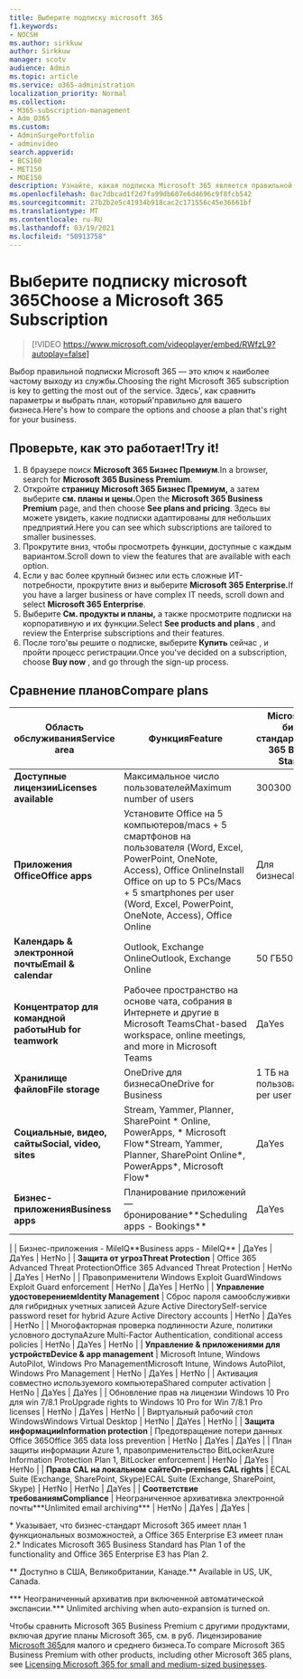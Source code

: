 ```yaml
---
title: Выберите подписку microsoft 365
f1.keywords:
- NOCSH
ms.author: sirkkuw
author: Sirkkuw
manager: scotv
audience: Admin
ms.topic: article
ms.service: o365-administration
localization_priority: Normal
ms.collection:
- M365-subscription-management
- Adm_O365
ms.custom:
- AdminSurgePortfolio
- adminvideo
search.appverid:
- BCS160
- MET150
- MOE150
description: Узнайте, какая подписка Microsoft 365 является правильной для вашей организации.
ms.openlocfilehash: 0ac7dbcad1f2d7fa99db607e6d4696c9f8fcb542
ms.sourcegitcommit: 27b2b2e5c41934b918cac2c171556c45e36661bf
ms.translationtype: MT
ms.contentlocale: ru-RU
ms.lasthandoff: 03/19/2021
ms.locfileid: "50913758"
---
```

# <a name="choose-a-microsoft-365-subscription"></a><span data-ttu-id="995fa-103">Выберите подписку microsoft 365</span><span class="sxs-lookup"><span data-stu-id="995fa-103">Choose a Microsoft 365 Subscription</span></span>

> [!VIDEO https://www.microsoft.com/videoplayer/embed/RWfzL9?autoplay=false]

<span data-ttu-id="995fa-104">Выбор правильной подписки Microsoft 365 — это ключ к наиболее частому выходу из службы.</span><span class="sxs-lookup"><span data-stu-id="995fa-104">Choosing the right Microsoft 365 subscription is key to getting the most out of the service.</span></span> <span data-ttu-id="995fa-105">Здесь&#39;, как сравнить параметры и выбрать план, который&#39;правильно для вашего бизнеса.</span><span class="sxs-lookup"><span data-stu-id="995fa-105">Here&#39;s how to compare the options and choose a plan that&#39;s right for your business.</span></span>

## <a name="try-it"></a><span data-ttu-id="995fa-106">Проверьте, как это работает!</span><span class="sxs-lookup"><span data-stu-id="995fa-106">Try it!</span></span>

1. <span data-ttu-id="995fa-107">В браузере поиск  **Microsoft 365 Бизнес Премиум**.</span><span class="sxs-lookup"><span data-stu-id="995fa-107">In a browser, search for  **Microsoft 365 Business Premium**.</span></span>
2. <span data-ttu-id="995fa-108">Откройте **страницу Microsoft 365 Бизнес Премиум,** а затем выберите **см. планы и цены.**</span><span class="sxs-lookup"><span data-stu-id="995fa-108">Open the  **Microsoft 365 Business Premium**  page, and then choose  **See plans and pricing**.</span></span> <span data-ttu-id="995fa-109">Здесь вы можете увидеть, какие подписки адаптированы для небольших предприятий.</span><span class="sxs-lookup"><span data-stu-id="995fa-109">Here you can see which subscriptions are tailored to smaller businesses.</span></span>
3. <span data-ttu-id="995fa-110">Прокрутите вниз, чтобы просмотреть функции, доступные с каждым вариантом.</span><span class="sxs-lookup"><span data-stu-id="995fa-110">Scroll down to view the features that are available with each option.</span></span>
4. <span data-ttu-id="995fa-111">Если у вас более крупный бизнес или есть сложные ИТ-потребности, прокрутите вниз и выберите **Microsoft 365 Enterprise.**</span><span class="sxs-lookup"><span data-stu-id="995fa-111">If you have a larger business or have complex IT needs, scroll down and select  **Microsoft 365 Enterprise**.</span></span>
5. <span data-ttu-id="995fa-112">Выберите  **См. продукты и планы,** а также просмотрите подписки на корпоративную и их функции.</span><span class="sxs-lookup"><span data-stu-id="995fa-112">Select  **See products and plans** , and review the Enterprise subscriptions and their features.</span></span>
6. <span data-ttu-id="995fa-113">После того&#39;вы решите о подписке, выберите  **Купить** сейчас , и пройти процесс регистрации.</span><span class="sxs-lookup"><span data-stu-id="995fa-113">Once you&#39;ve decided on a subscription, choose  **Buy now** , and go through the sign-up process.</span></span>

## <a name="compare-plans"></a><span data-ttu-id="995fa-114">Сравнение планов</span><span class="sxs-lookup"><span data-stu-id="995fa-114">Compare plans</span></span>

| <span data-ttu-id="995fa-115">**Область обслуживания**</span><span class="sxs-lookup"><span data-stu-id="995fa-115">**Service area**</span></span> | <span data-ttu-id="995fa-116">**Функция**</span><span class="sxs-lookup"><span data-stu-id="995fa-116">**Feature**</span></span> | <span data-ttu-id="995fa-117">**Microsoft 365 бизнес стандарт**</span><span class="sxs-lookup"><span data-stu-id="995fa-117">**Microsoft 365 Business Standard**</span></span> | <span data-ttu-id="995fa-118">**Microsoft 365 бизнес премиум**</span><span class="sxs-lookup"><span data-stu-id="995fa-118">**Microsoft 365 Business Premium**</span></span> | <span data-ttu-id="995fa-119">**Office 365 корпоративный E3**</span><span class="sxs-lookup"><span data-stu-id="995fa-119">**Office 365 Enterprise E3**</span></span> |
| --- | --- | --- | --- | --- |
| <span data-ttu-id="995fa-120">**Доступные лицензии**</span><span class="sxs-lookup"><span data-stu-id="995fa-120">**Licenses available**</span></span> | <span data-ttu-id="995fa-121">Максимальное число пользователей</span><span class="sxs-lookup"><span data-stu-id="995fa-121">Maximum number of users</span></span> | <span data-ttu-id="995fa-122">300</span><span class="sxs-lookup"><span data-stu-id="995fa-122">300</span></span> | <span data-ttu-id="995fa-123">300</span><span class="sxs-lookup"><span data-stu-id="995fa-123">300</span></span> | <span data-ttu-id="995fa-124">Без ограничений</span><span class="sxs-lookup"><span data-stu-id="995fa-124">Unlimited</span></span> |
| <span data-ttu-id="995fa-125">**Приложения Office**</span><span class="sxs-lookup"><span data-stu-id="995fa-125">**Office apps**</span></span> | <span data-ttu-id="995fa-126">Установите Office на 5 компьютеров/macs + 5 смартфонов на пользователя (Word, Excel, PowerPoint, OneNote, Access), Office Online</span><span class="sxs-lookup"><span data-stu-id="995fa-126">Install Office on up to 5 PCs/Macs + 5 smartphones per user (Word, Excel, PowerPoint, OneNote, Access), Office Online</span></span> | <span data-ttu-id="995fa-127">Для бизнеса</span><span class="sxs-lookup"><span data-stu-id="995fa-127">Business</span></span> | <span data-ttu-id="995fa-128">Для бизнеса</span><span class="sxs-lookup"><span data-stu-id="995fa-128">Business</span></span> | <span data-ttu-id="995fa-129">ProPlus</span><span class="sxs-lookup"><span data-stu-id="995fa-129">ProPlus</span></span> |
| <span data-ttu-id="995fa-130">**Календарь &amp; электронной почты**</span><span class="sxs-lookup"><span data-stu-id="995fa-130">**Email &amp; calendar**</span></span> | <span data-ttu-id="995fa-131">Outlook, Exchange Online</span><span class="sxs-lookup"><span data-stu-id="995fa-131">Outlook, Exchange Online</span></span> | <span data-ttu-id="995fa-132">50 ГБ</span><span class="sxs-lookup"><span data-stu-id="995fa-132">50 GB</span></span> | <span data-ttu-id="995fa-133">50 ГБ</span><span class="sxs-lookup"><span data-stu-id="995fa-133">50 GB</span></span> | <span data-ttu-id="995fa-134">100 ГБ</span><span class="sxs-lookup"><span data-stu-id="995fa-134">100 GB</span></span> |
| <span data-ttu-id="995fa-135">**Концентратор для командной работы**</span><span class="sxs-lookup"><span data-stu-id="995fa-135">**Hub for teamwork**</span></span> | <span data-ttu-id="995fa-136">Рабочее пространство на основе чата, собрания в Интернете и другие в Microsoft Teams</span><span class="sxs-lookup"><span data-stu-id="995fa-136">Chat-based workspace, online meetings, and more in Microsoft Teams</span></span> | <span data-ttu-id="995fa-137">Да</span><span class="sxs-lookup"><span data-stu-id="995fa-137">Yes</span></span> | <span data-ttu-id="995fa-138">Да</span><span class="sxs-lookup"><span data-stu-id="995fa-138">Yes</span></span> | <span data-ttu-id="995fa-139">Да</span><span class="sxs-lookup"><span data-stu-id="995fa-139">Yes</span></span> |
| <span data-ttu-id="995fa-140">**Хранилище файлов**</span><span class="sxs-lookup"><span data-stu-id="995fa-140">**File storage**</span></span> | <span data-ttu-id="995fa-141">OneDrive для бизнеса</span><span class="sxs-lookup"><span data-stu-id="995fa-141">OneDrive for Business</span></span> | <span data-ttu-id="995fa-142">1 ТБ на пользователя</span><span class="sxs-lookup"><span data-stu-id="995fa-142">1 TB per user</span></span> | <span data-ttu-id="995fa-143">1 ТБ на пользователя</span><span class="sxs-lookup"><span data-stu-id="995fa-143">1 TB per user</span></span> | <span data-ttu-id="995fa-144">Без ограничений</span><span class="sxs-lookup"><span data-stu-id="995fa-144">Unlimited</span></span> |
| <span data-ttu-id="995fa-145">**Социальные, видео, сайты**</span><span class="sxs-lookup"><span data-stu-id="995fa-145">**Social, video, sites**</span></span> | <span data-ttu-id="995fa-146">Stream, Yammer, Planner, SharePoint \* Online, PowerApps, \* Microsoft Flow\*</span><span class="sxs-lookup"><span data-stu-id="995fa-146">Stream, Yammer, Planner, SharePoint Online\*, PowerApps\*, Microsoft Flow\*</span></span> | <span data-ttu-id="995fa-147">Да</span><span class="sxs-lookup"><span data-stu-id="995fa-147">Yes</span></span> | <span data-ttu-id="995fa-148">Да</span><span class="sxs-lookup"><span data-stu-id="995fa-148">Yes</span></span> | <span data-ttu-id="995fa-149">Да</span><span class="sxs-lookup"><span data-stu-id="995fa-149">Yes</span></span> |
| <span data-ttu-id="995fa-150">**Бизнес-приложения**</span><span class="sxs-lookup"><span data-stu-id="995fa-150">**Business apps**</span></span> | <span data-ttu-id="995fa-151">Планирование приложений — бронирование\*\*</span><span class="sxs-lookup"><span data-stu-id="995fa-151">Scheduling apps - Bookings\*\*</span></span> | <span data-ttu-id="995fa-152">Да</span><span class="sxs-lookup"><span data-stu-id="995fa-152">Yes</span></span> | <span data-ttu-id="995fa-153">Да</span><span class="sxs-lookup"><span data-stu-id="995fa-153">Yes</span></span> | <span data-ttu-id="995fa-154">Да</span><span class="sxs-lookup"><span data-stu-id="995fa-154">Yes</span></span> |
|
 | <span data-ttu-id="995fa-155">Бизнес-приложения - MileIQ\*\*</span><span class="sxs-lookup"><span data-stu-id="995fa-155">Business apps - MileIQ\*\*</span></span> | <span data-ttu-id="995fa-156">Да</span><span class="sxs-lookup"><span data-stu-id="995fa-156">Yes</span></span> | <span data-ttu-id="995fa-157">Да</span><span class="sxs-lookup"><span data-stu-id="995fa-157">Yes</span></span> | <span data-ttu-id="995fa-158">Нет</span><span class="sxs-lookup"><span data-stu-id="995fa-158">No</span></span> |
| <span data-ttu-id="995fa-159">**Защита от угроз**</span><span class="sxs-lookup"><span data-stu-id="995fa-159">**Threat Protection**</span></span> | <span data-ttu-id="995fa-160">Office 365 Advanced Threat Protection</span><span class="sxs-lookup"><span data-stu-id="995fa-160">Office 365 Advanced Threat Protection</span></span> | <span data-ttu-id="995fa-161">Нет</span><span class="sxs-lookup"><span data-stu-id="995fa-161">No</span></span> | <span data-ttu-id="995fa-162">Да</span><span class="sxs-lookup"><span data-stu-id="995fa-162">Yes</span></span> | <span data-ttu-id="995fa-163">Нет</span><span class="sxs-lookup"><span data-stu-id="995fa-163">No</span></span> |
 | <span data-ttu-id="995fa-164">Правоприменители Windows Exploit Guard</span><span class="sxs-lookup"><span data-stu-id="995fa-164">Windows Exploit Guard enforcement</span></span> | <span data-ttu-id="995fa-165">Нет</span><span class="sxs-lookup"><span data-stu-id="995fa-165">No</span></span> | <span data-ttu-id="995fa-166">Да</span><span class="sxs-lookup"><span data-stu-id="995fa-166">Yes</span></span> | <span data-ttu-id="995fa-167">Нет</span><span class="sxs-lookup"><span data-stu-id="995fa-167">No</span></span> |
| <span data-ttu-id="995fa-168">**Управление удостоверением**</span><span class="sxs-lookup"><span data-stu-id="995fa-168">**Identity Management**</span></span> | <span data-ttu-id="995fa-169">Сброс пароля самообслуживки для гибридных учетных записей Azure Active Directory</span><span class="sxs-lookup"><span data-stu-id="995fa-169">Self-service password reset for hybrid Azure Active Directory accounts</span></span> | <span data-ttu-id="995fa-170">Нет</span><span class="sxs-lookup"><span data-stu-id="995fa-170">No</span></span> | <span data-ttu-id="995fa-171">Да</span><span class="sxs-lookup"><span data-stu-id="995fa-171">Yes</span></span> | <span data-ttu-id="995fa-172">Нет</span><span class="sxs-lookup"><span data-stu-id="995fa-172">No</span></span> |
 | <span data-ttu-id="995fa-173">Многофакторная проверка подлинности Azure, политики условного доступа</span><span class="sxs-lookup"><span data-stu-id="995fa-173">Azure Multi-Factor Authentication, conditional access policies</span></span> | <span data-ttu-id="995fa-174">Нет</span><span class="sxs-lookup"><span data-stu-id="995fa-174">No</span></span> | <span data-ttu-id="995fa-175">Да</span><span class="sxs-lookup"><span data-stu-id="995fa-175">Yes</span></span> | <span data-ttu-id="995fa-176">Нет</span><span class="sxs-lookup"><span data-stu-id="995fa-176">No</span></span> |
| <span data-ttu-id="995fa-177">**Управление &amp; приложениями для устройств**</span><span class="sxs-lookup"><span data-stu-id="995fa-177">**Device &amp; app management**</span></span> | <span data-ttu-id="995fa-178">Microsoft Intune, Windows AutoPilot, Windows Pro Management</span><span class="sxs-lookup"><span data-stu-id="995fa-178">Microsoft Intune, Windows AutoPilot, Windows Pro Management</span></span> | <span data-ttu-id="995fa-179">Нет</span><span class="sxs-lookup"><span data-stu-id="995fa-179">No</span></span> | <span data-ttu-id="995fa-180">Да</span><span class="sxs-lookup"><span data-stu-id="995fa-180">Yes</span></span> | <span data-ttu-id="995fa-181">Нет</span><span class="sxs-lookup"><span data-stu-id="995fa-181">No</span></span> |
 | <span data-ttu-id="995fa-182">Активация совместно используемого компьютера</span><span class="sxs-lookup"><span data-stu-id="995fa-182">Shared computer activation</span></span> | <span data-ttu-id="995fa-183">Нет</span><span class="sxs-lookup"><span data-stu-id="995fa-183">No</span></span> | <span data-ttu-id="995fa-184">Да</span><span class="sxs-lookup"><span data-stu-id="995fa-184">Yes</span></span> | <span data-ttu-id="995fa-185">Да</span><span class="sxs-lookup"><span data-stu-id="995fa-185">Yes</span></span> |
 | <span data-ttu-id="995fa-186">Обновление прав на лицензии Windows 10 Pro для win 7/8.1 Pro</span><span class="sxs-lookup"><span data-stu-id="995fa-186">Upgrade rights to Windows 10 Pro for Win 7/8.1 Pro licenses</span></span> | <span data-ttu-id="995fa-187">Нет</span><span class="sxs-lookup"><span data-stu-id="995fa-187">No</span></span> | <span data-ttu-id="995fa-188">Да</span><span class="sxs-lookup"><span data-stu-id="995fa-188">Yes</span></span> | <span data-ttu-id="995fa-189">Нет</span><span class="sxs-lookup"><span data-stu-id="995fa-189">No</span></span> |
 | <span data-ttu-id="995fa-190">Виртуальный рабочий стол Windows</span><span class="sxs-lookup"><span data-stu-id="995fa-190">Windows Virtual Desktop</span></span> | <span data-ttu-id="995fa-191">Нет</span><span class="sxs-lookup"><span data-stu-id="995fa-191">No</span></span> | <span data-ttu-id="995fa-192">Да</span><span class="sxs-lookup"><span data-stu-id="995fa-192">Yes</span></span> | <span data-ttu-id="995fa-193">Нет</span><span class="sxs-lookup"><span data-stu-id="995fa-193">No</span></span> |
| <span data-ttu-id="995fa-194">**Защита информации**</span><span class="sxs-lookup"><span data-stu-id="995fa-194">**Information protection**</span></span> | <span data-ttu-id="995fa-195">Предотвращение потери данных Office 365</span><span class="sxs-lookup"><span data-stu-id="995fa-195">Office 365 data loss prevention</span></span> | <span data-ttu-id="995fa-196">Нет</span><span class="sxs-lookup"><span data-stu-id="995fa-196">No</span></span> | <span data-ttu-id="995fa-197">Да</span><span class="sxs-lookup"><span data-stu-id="995fa-197">Yes</span></span> | <span data-ttu-id="995fa-198">Да</span><span class="sxs-lookup"><span data-stu-id="995fa-198">Yes</span></span> |
 | <span data-ttu-id="995fa-199">План защиты информации Azure 1, правоприменительство BitLocker</span><span class="sxs-lookup"><span data-stu-id="995fa-199">Azure Information Protection Plan 1, BitLocker enforcement</span></span> | <span data-ttu-id="995fa-200">Нет</span><span class="sxs-lookup"><span data-stu-id="995fa-200">No</span></span> | <span data-ttu-id="995fa-201">Да</span><span class="sxs-lookup"><span data-stu-id="995fa-201">Yes</span></span> | <span data-ttu-id="995fa-202">Нет</span><span class="sxs-lookup"><span data-stu-id="995fa-202">No</span></span> |
| <span data-ttu-id="995fa-203">**Права CAL на локальном сайте**</span><span class="sxs-lookup"><span data-stu-id="995fa-203">**On-premises CAL rights**</span></span> | <span data-ttu-id="995fa-204">ECAL Suite (Exchange, SharePoint, Skype)</span><span class="sxs-lookup"><span data-stu-id="995fa-204">ECAL Suite (Exchange, SharePoint, Skype)</span></span> | <span data-ttu-id="995fa-205">Нет</span><span class="sxs-lookup"><span data-stu-id="995fa-205">No</span></span> | <span data-ttu-id="995fa-206">Нет</span><span class="sxs-lookup"><span data-stu-id="995fa-206">No</span></span> | <span data-ttu-id="995fa-207">Да</span><span class="sxs-lookup"><span data-stu-id="995fa-207">Yes</span></span> |
| <span data-ttu-id="995fa-208">**Соответствие требованиям**</span><span class="sxs-lookup"><span data-stu-id="995fa-208">**Compliance**</span></span> | <span data-ttu-id="995fa-209">Неограниченное архивативка электронной почты\*\*\*</span><span class="sxs-lookup"><span data-stu-id="995fa-209">Unlimited email archiving\*\*\*</span></span> | <span data-ttu-id="995fa-210">Нет</span><span class="sxs-lookup"><span data-stu-id="995fa-210">No</span></span> | <span data-ttu-id="995fa-211">Да</span><span class="sxs-lookup"><span data-stu-id="995fa-211">Yes</span></span> | <span data-ttu-id="995fa-212">Да</span><span class="sxs-lookup"><span data-stu-id="995fa-212">Yes</span></span> |

<span data-ttu-id="995fa-213">\* Указывает, что бизнес-стандарт Microsoft 365 имеет план 1 функциональных возможностей, а Office 365 Enterprise E3 имеет план 2.</span><span class="sxs-lookup"><span data-stu-id="995fa-213">\* Indicates Microsoft 365 Business Standard has Plan 1 of the functionality and Office 365 Enterprise E3 has Plan 2.</span></span>

<span data-ttu-id="995fa-214">\*\* Доступно в США, Великобритании, Канаде.</span><span class="sxs-lookup"><span data-stu-id="995fa-214">\*\* Available in US, UK, Canada.</span></span>

<span data-ttu-id="995fa-215">\*\*\* Неограниченный архиватив при включенной автоматической экспансии.</span><span class="sxs-lookup"><span data-stu-id="995fa-215">\*\*\* Unlimited archiving when auto-expansion is turned on.</span></span>

<span data-ttu-id="995fa-216">Чтобы сравнить Microsoft 365 Business Premium с другими продуктами, включая другие планы Microsoft 365, см. в руб. Лицензирование [Microsoft 365](/office365/servicedescriptions/microsoft-365-service-descriptions/licensing-microsoft-365-in-smb)для малого и среднего бизнеса.</span><span class="sxs-lookup"><span data-stu-id="995fa-216">To compare Microsoft 365 Business Premium with other products, including other Microsoft 365 plans, see [Licensing Microsoft 365 for small and medium-sized businesses](/office365/servicedescriptions/microsoft-365-service-descriptions/licensing-microsoft-365-in-smb).</span></span>